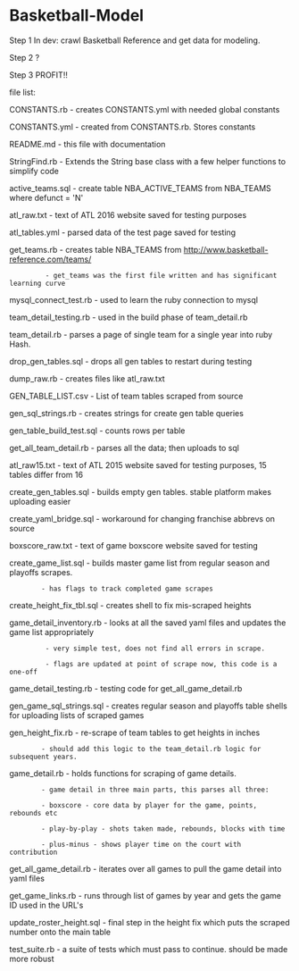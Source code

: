 # Basketball-Model

Step 1 In dev: crawl Basketball Reference and get data for modeling. 

Step 2 ?

Step 3 PROFIT!!



file list:

CONSTANTS.rb - creates CONSTANTS.yml with needed global constants

CONSTANTS.yml - created from CONSTANTS.rb. Stores constants

README.md - this file with documentation

StringFind.rb - Extends the String base class with a few helper functions to simplify code

active_teams.sql - create table NBA_ACTIVE_TEAMS from NBA_TEAMS where defunct = 'N'

atl_raw.txt - text of ATL 2016 website saved for testing purposes

atl_tables.yml - parsed data of the test page saved for testing

get_teams.rb - creates table NBA_TEAMS from http://www.basketball-reference.com/teams/

			 - get_teams was the first file written and has significant learning curve

mysql_connect_test.rb - used to learn the ruby connection to mysql

team_detail_testing.rb - used in the build phase of team_detail.rb

team_detail.rb - parses a page of single team for a single year into ruby Hash.



drop_gen_tables.sql - drops all gen tables to restart during testing

dump_raw.rb - creates files like atl_raw.txt

GEN_TABLE_LIST.csv - List of team tables scraped from source

gen_sql_strings.rb - creates strings for create gen table queries

gen_table_build_test.sql - counts rows per table

get_all_team_detail.rb - parses all the data; then uploads to sql

atl_raw15.txt - text of ATL 2015 website saved for testing purposes, 15 tables differ from 16

create_gen_tables.sql - builds empty gen tables. stable platform makes uploading easier

create_yaml_bridge.sql - workaround for changing franchise abbrevs on source

boxscore_raw.txt - text of game boxscore website saved for testing

create_game_list.sql - builds master game list from regular season and playoffs scrapes. 

			- has flags to track completed game scrapes
			
create_height_fix_tbl.sql - creates shell to fix mis-scraped heights

game_detail_inventory.rb - looks at all the saved yaml files and updates the game list appropriately

			 - very simple test, does not find all errors in scrape.
			 
			 - flags are updated at point of scrape now, this code is a one-off
			 
game_detail_testing.rb - testing code for get_all_game_detail.rb

gen_game_sql_strings.sql - creates regular season and playoffs table shells for uploading lists of scraped games

gen_height_fix.rb - re-scrape of team tables to get heights in inches
			
			- should add this logic to the team_detail.rb logic for subsequent years.
			
game_detail.rb - holds functions for scraping of game details.

			- game detail in three main parts, this parses all three:
			
			- boxscore - core data by player for the game, points, rebounds etc
			
			- play-by-play - shots taken made, rebounds, blocks with time
			
			- plus-minus - shows player time on the court with contribution

get_all_game_detail.rb - iterates over all games to pull the game detail into yaml files

get_game_links.rb - runs through list of games by year and gets the game ID used in the URL's

update_roster_height.sql - final step in the height fix which puts the scraped number onto the main table

test_suite.rb - a suite of tests which must pass to continue. should be made more robust